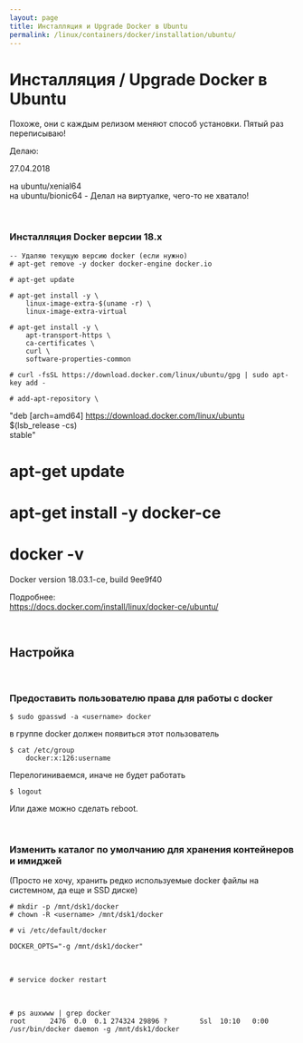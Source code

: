 ```yaml
---
layout: page
title: Инсталляция и Upgrade Docker в Ubuntu
permalink: /linux/containers/docker/installation/ubuntu/
---
```



# Инсталляция / Upgrade Docker в Ubuntu


Похоже, они с каждым релизом меняют способ установки. 
Пятый раз переписываю!

Делаю:  

27.04.2018

на ubuntu/xenial64  
на ubuntu/bionic64 - Делал на виртуалке, чего-то не хватало!



<br/>

### Инсталляция Docker версии 18.x

    -- Удаляю текущую версию docker (если нужно)
    # apt-get remove -y docker docker-engine docker.io

    # apt-get update

    # apt-get install -y \
        linux-image-extra-$(uname -r) \
        linux-image-extra-virtual
        
    # apt-get install -y \
        apt-transport-https \
        ca-certificates \
        curl \
        software-properties-common
        
    # curl -fsSL https://download.docker.com/linux/ubuntu/gpg | sudo apt-key add -

<!-- 
    # apt-key fingerprint 0EBFCD88 -->
    

    # add-apt-repository \
   "deb [arch=amd64] https://download.docker.com/linux/ubuntu \
   $(lsb_release -cs) \
   stable"
   
   
   # apt-get update
   # apt-get install -y docker-ce

   # docker -v
   Docker version 18.03.1-ce, build 9ee9f40


Подробнее:  
https://docs.docker.com/install/linux/docker-ce/ubuntu/


<br/>

## Настройка 

<br/>

### Предоставить пользователю права для работы с docker

    $ sudo gpasswd -a <username> docker

в группе docker должен появиться этот пользователь  

    $ cat /etc/group
        docker:x:126:username

Перелогиниваемся, иначе не будет работать

    $ logout

Или даже можно сделать reboot.

<br/>

### Изменить каталог по умолчанию для хранения контейнеров и имиджей

(Просто не хочу, хранить редко используемые docker файлы на системном, да еще и SSD диске)

    # mkdir -p /mnt/dsk1/docker
    # chown -R <username> /mnt/dsk1/docker

    # vi /etc/default/docker

    DOCKER_OPTS="-g /mnt/dsk1/docker"

<br/>

    # service docker restart

<br/>

    # ps auxwww | grep docker
    root      2476  0.0  0.1 274324 29896 ?        Ssl  10:10   0:00 /usr/bin/docker daemon -g /mnt/dsk1/docker
